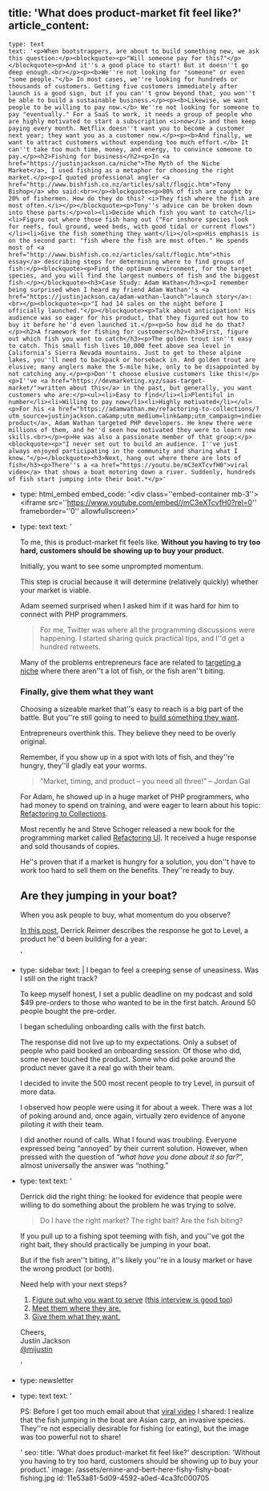title: 'What does product-market fit feel like?'
article_content:
  -
    type: text
    text: '<p>When bootstrappers, are about to build something new, we ask this question:</p><blockquote><p>"Will someone pay for this?"</p></blockquote><p>And it''s a good place to start! But it doesn''t go deep enough.<br></p><p><b>We''re not looking for "someone" or even "some people."</b> In most cases, we''re looking for hundreds or thousands of customers. Getting five customers immediately after launch is a good sign, but if you can''t grow beyond that, you won''t be able to build a sustainable business.</p><p><b>Likewise, we want people to be willing to pay now.</b> We''re not looking for someone to pay "eventually." For a SaaS to work, it needs a group of people who are highly motivated to start a subscription <i>now</i> and then keep paying every month. Netflix doesn''t want you to become a customer next year; they want you as a customer now.</p><p><b>And finally, we want to attract customers without expending too much effort.</b> It can''t take too much time, money, and energy, to convince someone to pay.</p><h2>Fishing for business</h2><p>In <a href="https://justinjackson.ca/niche">The Myth of the Niche Market</a>, I used fishing as a metaphor for choosing the right market.</p><p>I quoted professional angler <a href="http://www.bishfish.co.nz/articles/salt/flogic.htm">Tony Bishop</a> who said:<br></p><blockquote><p>80% of fish are caught by 20% of fishermen. How do they do this? <i>They fish where the fish are most often.</i></p></blockquote><p>Tony''s advice can be broken down into these parts:</p><ol><li>Decide which fish you want to catch</li><li>Figure out where those fish hang out ("For inshore species look for reefs, foul ground, weed beds, with good tidal or current flows")</li><li>Give the fish something they want</li></ol><p>His emphasis is on the second part: "fish where the fish are most often." He spends most of <a href="http://www.bishfish.co.nz/articles/salt/flogic.htm">this essay</a> describing steps for determining where to find groups of fish:</p><blockquote><p>Find the optimum environment, for the target species, and you will find the largest numbers of fish and the biggest fish.</p></blockquote><h3>Case Study: Adam Wathan</h3><p>I remember being surprised when I heard my friend Adam Wathan''s <a href="https://justinjackson.ca/adam-wathan-launch">launch story</a>:<br></p><blockquote><p>"I had 14 sales on the night before I officially launched."</p></blockquote><p>Talk about anticipation! His audience was so eager for his product, that they figured out how to buy it before he''d even launched it.</p><p>So how did he do that? </p><h2>A framework for fishing for customers</h2><h3>First, figure out which fish you want to catch</h3><p>The golden trout isn''t easy to catch. This small fish lives 10,000 feet above sea level in California’s Sierra Nevada mountains. Just to get to these alpine lakes, you''ll need to backpack or horseback in. And golden trout are elusive; many anglers make the 5-mile hike, only to be disappointed by not catching any.</p><p>Don''t choose elusive customers like this!</p><p>I''ve <a href="https://devmarketing.xyz/saas-target-market/">written about this</a> in the past, but generally, you want customers who are:</p><ul><li>Easy to find</li><li>Plentiful in number</li><li>Willing to pay now</li><li>Highly motivated</li></ul><p>For his <a href="https://adamwathan.me/refactoring-to-collections/?utm_source=justinjackson.ca&amp;utm_medium=link&amp;utm_campaign=indienewsletter">first product</a>, Adam Wathan targeted PHP developers. He knew there were millions of them, and he''d seen how motivated they were to learn new skills.<br></p><p>He was also a passionate member of that group:</p><blockquote><p>"I never set out to build an audience. I''ve just always enjoyed participating in the community and sharing what I know."</p></blockquote><h3>Next, hang out where there are lots of fish</h3><p>There''s a <a href="https://youtu.be/mC3eXTcvfH0">viral video</a> that shows a boat motoring down a river. Suddenly, hundreds of fish start jumping into their boat.*</p>'
  -
    type: html_embed
    embed_code: '<style>.embed-container { position: relative; padding-bottom: 56.25%; height: 0; overflow: hidden; max-width: 100%; -webkit-filter: grayscale(100%); filter: grayscale(100%);  } .embed-container iframe, .embed-container object, .embed-container embed { position: absolute; top: 0; left: 0; width: 100%; height: 100%; }</style><div class=''embed-container mb-3''><iframe src=''https://www.youtube.com/embed//mC3eXTcvfH0?rel=0'' frameborder=''0'' allowfullscreen></iframe></div>'
  -
    type: text
    text: '<p>To me, this is product-market fit feels like.&nbsp;<b>Without you having to try too hard, customers should be showing up to buy your product.</b></p><p>Initially, you want to see some unprompted momentum.</p><p>This step is crucial because it will determine (relatively quickly) whether your market is viable.</p><p>Adam seemed surprised when I asked him if it was hard for him to connect with PHP programmers.</p><blockquote><p>For me, Twitter was where all the programming discussions were happening. I started sharing quick practical tips, and I''d get a hundred retweets.</p></blockquote><p>Many of the problems entrepreneurs face are related to <a href="https://justinjackson.ca/niche">targeting a niche</a> where there aren''t a lot of fish, or the fish aren''t biting.</p><h3>Finally, give them what they want</h3><p>Choosing a sizeable market that''s easy to reach is a big part of the battle. But you''re still going to need to <a href="https://justinjackson.ca/build">build something they want</a>.</p><p>Entrepreneurs overthink this. They believe they need to be overly original.</p><p>Remember, if you show up in a spot with lots of fish, and they''re hungry, they''ll gladly eat your worms.</p><blockquote><p>"Market, timing, and product – you need all three!" – Jordan Gal</p></blockquote><p>For Adam, he showed up in a huge market of PHP programmers, who had money to spend on training, and were eager to learn about his topic: <a href="https://adamwathan.me/refactoring-to-collections/">Refactoring to Collections</a>.</p><p>Most recently he and Steve Schoger released a new book for the programming market called <a href="https://refactoringui.com/">Refactoring UI</a>. It received a huge response and sold thousands of copies.</p><p>He''s proven that if a market is hungry for a solution, you don''t have to work too hard to sell them on the benefits. They''re ready to buy.</p><h2>Are they jumping in your boat?</h2><p>When you ask people to buy, what momentum do you observe?</p><p><a href="https://www.derrickreimer.com/essays/2019/05/17/im-walking-away-from-the-product-i-spent-a-year-building.html">In this post</a>, Derrick Reimer describes the response he got to Level, a product he''d been building for a year:</p>'
  -
    type: sidebar
    text: |
      I began to feel a creeping sense of uneasiness. Was I still on the right track?
      
      To keep myself honest, I set a public deadline on my podcast and sold $49 pre-orders to those who wanted to be in the first batch. Around 50 people bought the pre-order.
      
      I began scheduling onboarding calls with the first batch.
      
      The response did not live up to my expectations. Only a subset of people who paid booked an onboarding session. Of those who did, some never touched the product. Some who did poke around the product never gave it a real go with their team.
      
      I decided to invite the 500 most recent people to try Level, in pursuit of more data.
      
      I observed how people were using it for about a week. There was a lot of poking around and, once again, virtually zero evidence of anyone piloting it with their team.
      
      I did another round of calls. What I found was troubling. Everyone expressed being “annoyed” by their current solution. However, when pressed with the question of “_what have you done about it so far?_”, almost universally the answer was “nothing.”
  -
    type: text
    text: '<p>Derrick did the right thing: he looked for evidence that people were willing to do something about the problem he was trying to solve.</p><blockquote><p>Do I have the right market? The right bait? Are the fish biting?</p></blockquote><p>If you pull up to a fishing spot teeming with fish, and you''ve got the right bait, they should practically be jumping in your boat.<br></p><p>But if the fish aren''t biting, it''s likely you''re in a lousy market or have the wrong product (or both).</p><p>Need help with your next steps?</p><ol><li><a href="https://justinjackson.ca/who-do-you-love">Figure out who you want to serve</a> (<a href="https://justinjackson.ca/who">this interview is good too</a>)</li><li><a href="https://justinjackson.ca/help-the-crowd">Meet them where they are.</a></li><li><a href="https://justinjackson.ca/build">Give them what they want.</a></li></ol><p>Cheers,<br>Justin Jackson<br><a href="https://twitter.com/mijustin">@mijustin</a></p>'
  -
    type: newsletter
  -
    type: text
    text: '<p>PS: Before I get too much email about that <a href="https://youtu.be/mC3eXTcvfH0">viral video</a> I shared: I realize that the fish jumping in the boat are Asian carp, an invasive species. They''re not especially desirable for fishing (or eating), but the image was too powerful not to share!</p>'
seo:
  title: 'What does product-market fit feel like?'
  description: 'Without you having to try too hard, customers should be showing up to buy your product.'
  image: /assets/ernine-and-bert-here-fishy-fishy-boat-fishing.jpg
id: 11e53a81-5d09-4592-a0ed-4ca3fc000705
